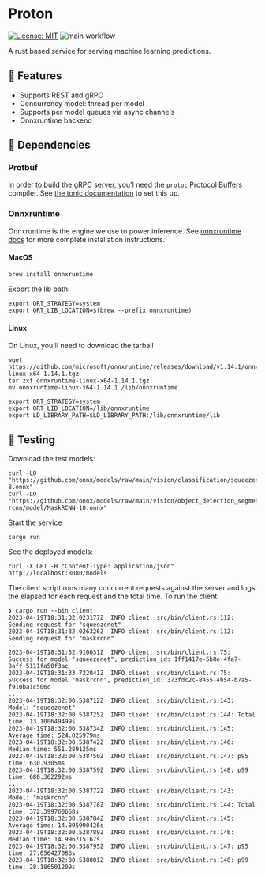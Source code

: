 # Proton

[![License: MIT](https://img.shields.io/badge/License-MIT-yellow.svg)](https://opensource.org/licenses/MIT)
![main workflow](https://github.com/martinabeleda/proton/actions/workflows/rust.yml/badge.svg)

A rust based service for serving machine learning predictions.

## :pencil: Features

- Supports REST and gRPC
- Concurrency model: thread per model
- Supports per model queues via async channels
- Onnxruntime backend

## :construction: Dependencies

### Protbuf

In order to build the gRPC server, you'l need the `protoc` Protocol Buffers compiler. See [the tonic documentation](https://github.com/hyperium/tonic#dependencies) to set this up.

### Onnxruntime

Onnxruntime is the engine we use to power inference. See [onnxruntime docs](https://onnxruntime.ai/index.html#getStartedTable) for more complete installation instructions.

#### MacOS

```shell
brew install onnxruntime
```

Export the lib path:

```shell
export ORT_STRATEGY=system
export ORT_LIB_LOCATION=$(brew --prefix onnxruntime)
```

#### Linux

On Linux, you'll need to download the tarball

```shell
wget https://github.com/microsoft/onnxruntime/releases/download/v1.14.1/onnxruntime-linux-x64-1.14.1.tgz
tar zxf onnxruntime-linux-x64-1.14.1.tgz
mv onnxruntime-linux-x64-1.14.1 /lib/onnxruntime
```

```shell
export ORT_STRATEGY=system
export ORT_LIB_LOCATION=/lib/onnxruntime
export LD_LIBRARY_PATH=$LD_LIBRARY_PATH:/lib/onnxruntime/lib
```

## :test_tube: Testing

Download the test models:

```shell
curl -LO "https://github.com/onnx/models/raw/main/vision/classification/squeezenet/model/squeezenet1.0-8.onnx"
curl -LO "https://github.com/onnx/models/raw/main/vision/object_detection_segmentation/mask-rcnn/model/MaskRCNN-10.onnx"
```

Start the service

```shell
cargo run
```

See the deployed models:

```shell
curl -X GET -H "Content-Type: application/json" http://localhost:8080/models
```

The client script runs many concurrent requests against the server and logs the elapsed for each
request and the total time. To run the client:

```shell
❯ cargo run --bin client
2023-04-19T18:31:32.023177Z  INFO client: src/bin/client.rs:112: Sending request for "squeezenet"
2023-04-19T18:31:32.026326Z  INFO client: src/bin/client.rs:112: Sending request for "maskrcnn"
...
2023-04-19T18:31:32.910031Z  INFO client: src/bin/client.rs:75: Success for model "squeezenet", prediction_id: 1ff1417e-5b8e-4fa7-8aff-5111fa50f3ac
2023-04-19T18:31:33.722041Z  INFO client: src/bin/client.rs:75: Success for model "maskrcnn", prediction_id: 373fdc2c-8455-4b54-b7a5-f910ba1c506c
...
2023-04-19T18:32:00.538712Z  INFO client: src/bin/client.rs:143: Model: "squeezenet"
2023-04-19T18:32:00.538725Z  INFO client: src/bin/client.rs:144: Total time: 13.100649499s
2023-04-19T18:32:00.538734Z  INFO client: src/bin/client.rs:145: Average time: 524.025979ms
2023-04-19T18:32:00.538742Z  INFO client: src/bin/client.rs:146: Median time: 551.289125ms
2023-04-19T18:32:00.538750Z  INFO client: src/bin/client.rs:147: p95 time: 630.9305ms
2023-04-19T18:32:00.538759Z  INFO client: src/bin/client.rs:148: p99 time: 680.362292ms
...
2023-04-19T18:32:00.538772Z  INFO client: src/bin/client.rs:143: Model: "maskrcnn"
2023-04-19T18:32:00.538778Z  INFO client: src/bin/client.rs:144: Total time: 372.399760668s
2023-04-19T18:32:00.538784Z  INFO client: src/bin/client.rs:145: Average time: 14.895990426s
2023-04-19T18:32:00.538789Z  INFO client: src/bin/client.rs:146: Median time: 14.996715167s
2023-04-19T18:32:00.538795Z  INFO client: src/bin/client.rs:147: p95 time: 27.056427083s
2023-04-19T18:32:00.538801Z  INFO client: src/bin/client.rs:148: p99 time: 28.186501209s
```
